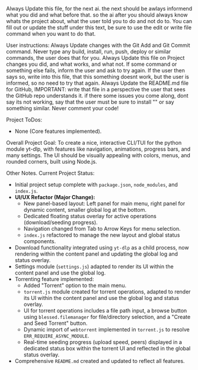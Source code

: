 Always Update this file, for the next ai. the next should be awlays informend what you did and what before that. so the ai after you should always know whats the project about, what the user told you to do and not do to. You can fill out or update the stuff under this text, be sure to use the edit or write file command when you want to do that.


User instructions:
Always Update changes with the Git Add and Git Commit command.
Never type any build, install, run, push, deploy or similar commands, the user does that for you.
Always Update this file on Project changes you did, and what works, and what not.
If some command or something else fails, inform the user and ask to try again. If the user then says so, write into this file, that this something doesnt work, but the user is informed, so no need to try that again.
Always Update the README.md file for GitHub, IMPORTANT: write that file in a perspective the user that sees the GitHub repo understands it. if there some issues you come along, dont say its not working, say that the user must be sure to install "" or say something similar.
Never comment your  code!

Project ToDos:
- None (Core features implemented).

Overall Project Goal:
To create a nice, interactive CLI/TUI for the python module yt-dlp, with features like navigation, animations, progress bars, and many settings. The UI should be visually appealing with colors, menus, and rounded corners, built using Node.js.

Other Notes.
Current Project Status:
- Initial project setup complete with `package.json`, `node_modules`, and `index.js`.
- **UI/UX Refactor (Major Change):**
    - New panel-based layout: Left panel for main menu, right panel for dynamic content, smaller global log at the bottom.
    - Dedicated floating status overlay for active operations (download/seeding progress).
    - Navigation changed from Tab to Arrow Keys for menu selection.
    - `index.js` refactored to manage the new layout and global status components.
- Download functionality integrated using `yt-dlp` as a child process, now rendering within the content panel and updating the global log and status overlay.
- Settings module (`settings.js`) adapted to render its UI within the content panel and use the global log.
- Torrenting feature implemented:
    - Added "Torrent" option to the main menu.
    - `torrent.js` module created for torrent operations, adapted to render its UI within the content panel and use the global log and status overlay.
    - UI for torrent operations includes a file path input, a browse button using `blessed.filemanager` for file/directory selection, and a "Create and Seed Torrent" button.
    - Dynamic import of `webtorrent` implemented in `torrent.js` to resolve `ERR_REQUIRE_ASYNC_MODULE`.
    - Real-time seeding progress (upload speed, peers) displayed in a dedicated status box within the torrent UI and reflected in the global status overlay.
- Comprehensive `README.md` created and updated to reflect all features.